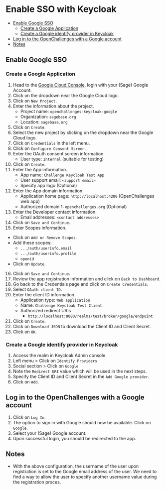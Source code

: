 # Enable SSO with Keycloak

- [Enable Google SSO](#Enable-Google-SSO)
  - [Create a Google Application](#Create-a-Google-Application)
  - [Create a Google identify provider in Keycloak](#Create-a-Google-identify-provider-in-Keycloak)
- [Log in to the OpenChallenges with a Google account](#Log-in-to-the-Challenge-Registry-with-a-Google-account)
- [Notes](#Notes)

## Enable Google SSO

### Create a Google Application

1. Head to the [Google Cloud Console], login with your (Sage) Google Account.
2. Click on the dropdown near the Google Cloud logo.
3. Click on `New Project`.
4. Enter the information about the project.
    - Project name: `openchallenges-keycloak-google`
    - Organization: `sagebase.org`
    - Location: `sagebase.org`
5. Click on `Create`.
6. Select the new project by clicking on the dropdown near the Google Cloud logo.
7. Click on `Credentials` in the left menu.
8. Click on `Configure Consent Screen`.
9. Enter the OAuth consent screen information.
    - User type: `Internal` (suitable for testing)
10. Click on `Create`.
11. Enter the App information.
    - App name: `Challenge Keycloak Test App`
    - User support email: `<support email>`
    - Specify app logo (Optional)
12. Enter the App domain information.
    - Application home page: `http://localhost:4200` (OpenChallenges web app)
    - Authorized domain 1: `openchallenges.org` (Optional)
13. Enter the Developer contact information.
    - Email addresses: `<contact addresses>`
14. Click on `Save and Continue`.
15. Enter Scopes information.
  - Click on `Add or Remove Scopes`.
  - Add these scopes:
    - `.../auth/userinfo.email`
    - `.../auth/userinfo.profile`
    - `openid`
  - Click on `Update`.
16. Click on `Save and Continue`.
17. Review the app registration information and click on `Back to Dashboard`.
18. Go back to the Credentials page and click on `Create Credentials`.
19. Select `OAuth client ID`.
20. Enter the client ID information.
    - Application type: `Web application`
    - Name: `Challenge Keycloak Test Client`
    - Authorized redirect URIs
      - `http://localhost:8080/realms/test/broker/google/endpoint`
21. Click on `Create`.
22. Click on `Download JSON` to download the Client ID and Client Secret.
23. Click on `OK`.

### Create a Google identify provider in Keycloak

1. Access the realm in Keycloak Admin console.
2. Left menu > Click on `Identify Providers`
3. Social section > Click on `Google`
4. Note the `Redirect URI` value which will be used in the next steps.
5. Specify the Client ID and Client Secret in the `Add Google provider`.
6. Click on `Add`.

## Log in to the OpenChallenges with a Google account

1. Click on `Log In`.
2. The option to sign in with Google should now be available. Click on `Google`.
3. Select your (Sage) Google account.
4. Upon successful login, you should be redirected to the app.

## Notes

- With the above configuration, the username of the user upon registration is set to the Google
  email address of the user. We need to find a way to allow the user to specify another username
  value during the registration proces.

<!-- Links -->

[Google Cloud Console]: https://console.cloud.google.com/apis/dashboard